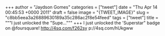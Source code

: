 
+++
author = "Jaydson Gomes"
categories = ["tweet"]
date = "Thu Apr 14 00:45:53 +0000 2011"
draft = false
image = "{TWEET_IMAGE}"
slug = "c8bb5eea3a26889630189a35c286ac2f8e54feed"
tags = ["tweet"]
title = """I just unlocked the "Supe..."""
+++
I just unlocked the 'Superstar" badge on @foursquare! http://4sq.com/f262sy
p://4sq.com/hUkgww
